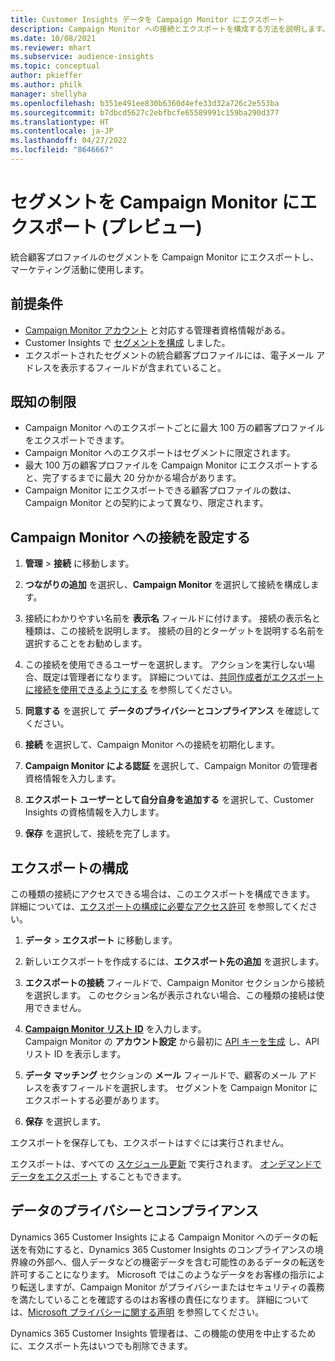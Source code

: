 ```yaml
---
title: Customer Insights データを Campaign Monitor にエクスポート
description: Campaign Monitor への接続とエクスポートを構成する方法を説明します。
ms.date: 10/08/2021
ms.reviewer: mhart
ms.subservice: audience-insights
ms.topic: conceptual
author: pkieffer
ms.author: philk
manager: shellyha
ms.openlocfilehash: b351e491ee830b6360d4efe33d32a726c2e553ba
ms.sourcegitcommit: b7dbcd5627c2ebfbcfe65589991c159ba290d377
ms.translationtype: HT
ms.contentlocale: ja-JP
ms.lasthandoff: 04/27/2022
ms.locfileid: "8646667"
---
```

# <a name="export-segments-to-campaign-monitor-preview"></a>セグメントを Campaign Monitor にエクスポート (プレビュー)

統合顧客プロファイルのセグメントを Campaign Monitor にエクスポートし、マーケティング活動に使用します。

## <a name="prerequisites"></a>前提条件

-   [Campaign Monitor アカウント](https://www.campaignmonitor.com/) と対応する管理者資格情報がある。
-   Customer Insights で [セグメントを構成](segments.md) しました。
-   エクスポートされたセグメントの統合顧客プロファイルには、電子メール アドレスを表示するフィールドが含まれていること。

## <a name="known-limitations"></a>既知の制限

- Campaign Monitor へのエクスポートごとに最大 100 万の顧客プロファイルをエクスポートできます。
- Campaign Monitor へのエクスポートはセグメントに限定されます。
- 最大 100 万の顧客プロファイルを Campaign Monitor にエクスポートすると、完了するまでに最大 20 分かかる場合があります。 
- Campaign Monitor にエクスポートできる顧客プロファイルの数は、Campaign Monitor との契約によって異なり、限定されます。

## <a name="set-up-connection-to-campaign-monitor"></a>Campaign Monitor への接続を設定する

1. **管理** > **接続** に移動します。

1. **つながりの追加** を選択し、**Campaign Monitor** を選択して接続を構成します。

1. 接続にわかりやすい名前を **表示名** フィールドに付けます。 接続の表示名と種類は、この接続を説明します。 接続の目的とターゲットを説明する名前を選択することをお勧めします。

1. この接続を使用できるユーザーを選択します。 アクションを実行しない場合、既定は管理者になります。 詳細については、[共同作成者がエクスポートに接続を使用できるようにする](connections.md#allow-contributors-to-use-a-connection-for-exports) を参照してください。

1. **同意する** を選択して **データのプライバシーとコンプライアンス** を確認してください。

1. **接続** を選択して、Campaign Monitor への接続を初期化します。

1. **Campaign Monitor による認証** を選択して、Campaign Monitor の管理者資格情報を入力します。

1. **エクスポート ユーザーとして自分自身を追加する** を選択して、Customer Insights の資格情報を入力します。

1. **保存** を選択して、接続を完了します。

## <a name="configure-an-export"></a>エクスポートの構成

この種類の接続にアクセスできる場合は、このエクスポートを構成できます。 詳細については、[エクスポートの構成に必要なアクセス許可](export-destinations.md#set-up-a-new-export) を参照してください。

1. **データ** > **エクスポート** に移動します。

1. 新しいエクスポートを作成するには、**エクスポート先の追加** を選択します。

1. **エクスポートの接続** フィールドで、Campaign Monitor セクションから接続を選択します。 このセクション名が表示されない場合、この種類の接続は使用できません。

1. [**Campaign Monitor リスト ID**](https://www.campaignmonitor.com/api/getting-started/#your-list-id) を入力します。    
   Campaign Monitor の **アカウント設定** から最初に [API キーを生成](https://www.campaignmonitor.com/api/getting-started/) し、API リスト ID を表示します。  

1. **データ マッチング** セクションの **メール** フィールドで、顧客のメール アドレスを表すフィールドを選択します。 セグメントを Campaign Monitor にエクスポートする必要があります。

1. **保存** を選択します。

エクスポートを保存しても、エクスポートはすぐには実行されません。

エクスポートは、すべての [スケジュール更新](system.md#schedule-tab) で実行されます。 [オンデマンドでデータをエクスポート](export-destinations.md#run-exports-on-demand) することもできます。 


## <a name="data-privacy-and-compliance"></a>データのプライバシーとコンプライアンス

Dynamics 365 Customer Insights による Campaign Monitor へのデータの転送を有効にすると、Dynamics 365 Customer Insights のコンプライアンスの境界線の外部へ、個人データなどの機密データを含む可能性のあるデータの転送を許可することになります。 Microsoft ではこのようなデータをお客様の指示により転送しますが、Campaign Monitor がプライバシーまたはセキュリティの義務を満たしていることを確認するのはお客様の責任になります。 詳細については、[Microsoft プライバシーに関する声明](https://go.microsoft.com/fwlink/?linkid=396732) を参照してください。

Dynamics 365 Customer Insights 管理者は、この機能の使用を中止するために、エクスポート先はいつでも削除できます。
